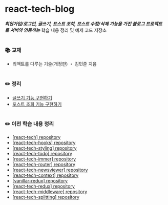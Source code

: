 # react-tech-blog
***회원가입/로그인, 글쓰기, 포스트 조회, 포스트 수정/삭제 기능을 가진 블로그 프로젝트를 서버와 연동하는*** 학습 내용 정리 및 예제 코드 저장소
<br>
<br>

### 📚 교재
- 리액트를 다루는 기술(개정판) ・ 김민준 지음<br>
  <br>

### ✏️ 정리
- [글쓰기 기능 구현하기](https://ssena.notion.site/25-43319da6fc7e49d28df9b9a29856a0ab?pvs=4)<br>
- [포스트 조회 기능 구현하기](https://ssena.notion.site/26-84b5fb3024d2434cb110aceb4d8ea6a5?pvs=4)<br>
  <br>

### ✏️ 이전 학습 내용 정리
- [[react-tech] repository](https://github.com/LimSeNa/react-tech)<br>
- [[react-tech-hooks] repository](https://github.com/LimSeNa/react-tech-hooks)<br>
- [[react-tech-styling] repository](https://github.com/LimSeNa/react-tech-styling)<br>
- [[react-tech-todo] repository](https://github.com/LimSeNa/react-tech-todo)<br>
- [[react-tech-immer] repository](https://github.com/LimSeNa/react-tech-immer)<br>
- [[react-tech-router] repository](https://github.com/LimSeNa/react-tech-router)<br>
- [[react-tech-newsviewer] repository](https://github.com/LimSeNa/react-tech-newsviewer)<br>
- [[react-tech-context] repository](https://github.com/LimSeNa/react-tech-context)<br>
- [[vanillar-redux] repository](https://github.com/LimSeNa/vanillar-redux)<br>
- [[react-tech-redux] repository](https://github.com/LimSeNa/react-tech-redux)<br>
- [[react-tech-middleware] repository](https://github.com/LimSeNa/react-tech-middleware)<br>
- [[react-tech-splitting] repository](https://github.com/LimSeNa/react-tech-splitting)<br>